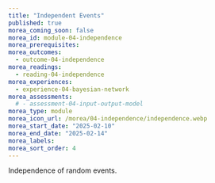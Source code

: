 ```yaml
---
title: "Independent Events"
published: true
morea_coming_soon: false
morea_id: module-04-independence
morea_prerequisites:
morea_outcomes:
  - outcome-04-independence
morea_readings:
  - reading-04-independence
morea_experiences:
  - experience-04-bayesian-network
morea_assessments:
  # - assessment-04-input-output-model
morea_type: module
morea_icon_url: /morea/04-independence/independence.webp
morea_start_date: "2025-02-10"
morea_end_date: "2025-02-14"
morea_labels:
morea_sort_order: 4
---
```


Independence of random events.